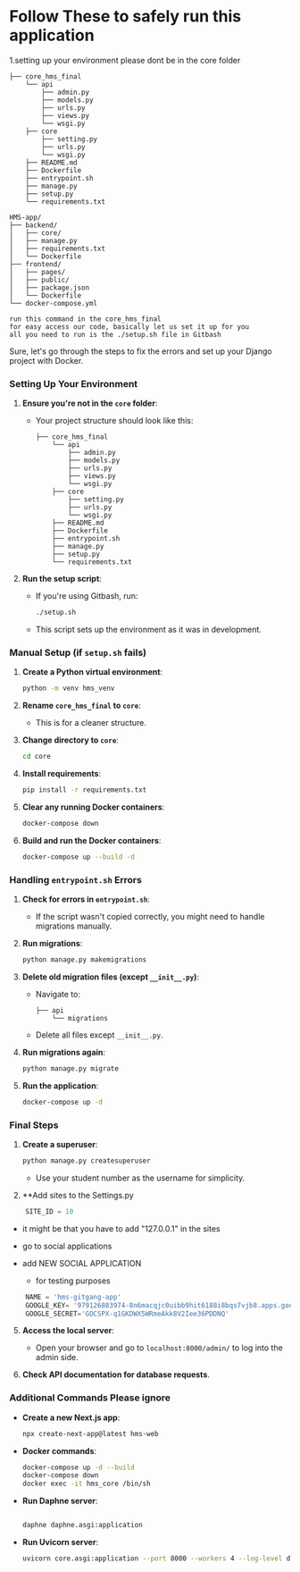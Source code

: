 # Follow These to safely run this application

1.setting up your environment
please dont be in the core folder

```plaintext
├── core_hms_final
    └── api
        ├── admin.py
        ├── models.py
        ├── urls.py
        ├── views.py
        └── wsgi.py
    ├── core
        ├── setting.py
        ├── urls.py
        └── wsgi.py
    ├── README.md
    ├── Dockerfile
    ├── entrypoint.sh
    ├── manage.py
    ├── setup.py
    └── requirements.txt

HMS-app/
├── backend/
│   ├── core/
│   ├── manage.py
│   ├── requirements.txt
│   └── Dockerfile
├── frontend/
│   ├── pages/
│   ├── public/
│   ├── package.json
│   └── Dockerfile
└── docker-compose.yml
```

```plaintext
run this command in the core_hms_final
for easy access our code, basically let us set it up for you
all you need to run is the ./setup.sh file in Gitbash

```

Sure, let's go through the steps to fix the errors and set up your Django project with Docker.

### Setting Up Your Environment

1. **Ensure you're not in the `core` folder**:

   - Your project structure should look like this:

     ```plaintext
     ├── core_hms_final
         └── api
             ├── admin.py
             ├── models.py
             ├── urls.py
             ├── views.py
             └── wsgi.py
         ├── core
             ├── setting.py
             ├── urls.py
             └── wsgi.py
         ├── README.md
         ├── Dockerfile
         ├── entrypoint.sh
         ├── manage.py
         ├── setup.py
         └── requirements.txt
     ```

2. **Run the setup script**:
   - If you're using Gitbash, run:

     ```bash
     ./setup.sh
     ```

   - This script sets up the environment as it was in development.

### Manual Setup (if `setup.sh` fails)

1. **Create a Python virtual environment**:

   ```bash
   python -m venv hms_venv
   ```

2. **Rename `core_hms_final` to `core`**:
   - This is for a cleaner structure.

3. **Change directory to `core`**:

   ```bash
   cd core
   ```

4. **Install requirements**:

   ```bash
   pip install -r requirements.txt
   ```

5. **Clear any running Docker containers**:

   ```bash
   docker-compose down
   ```

6. **Build and run the Docker containers**:

   ```bash
   docker-compose up --build -d
   ```

### Handling `entrypoint.sh` Errors

1. **Check for errors in `entrypoint.sh`**:
   - If the script wasn't copied correctly, you might need to handle migrations manually.

2. **Run migrations**:

   ```bash
   python manage.py makemigrations
   ```

3. **Delete old migration files (except `__init__.py`)**:
   - Navigate to:

     ```plaintext
     ├── api
         └── migrations
     ```

   - Delete all files except `__init__.py`.

4. **Run migrations again**:

   ```bash
   python manage.py migrate
   ```

5. **Run the application**:

   ```bash
   docker-compose up -d
   ```

### Final Steps

1. **Create a superuser**:

   ```bash
   python manage.py createsuperuser
   ```


   - Use your student number as the username for simplicity.

2. **Add sites to the Settings.py

```python
    SITE_ID = 10
```

 - it might be that you have to add "127.0.0.1" in the sites

 - go to social applications

 - add NEW SOCIAL APPLICATION

   - for testing purposes
   
```python 
    NAME = 'hms-gitgang-app'
    GOOGLE_KEY= '979126883974-8n6macqjc0uibb9hit6188i8bqs7vjb8.apps.googleusercontent.com '
    GOOGLE_SECRET='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'
```

5. **Access the local server**:
   - Open your browser and go to `localhost:8000/admin/` to log into the admin side.

7. **Check API documentation for database requests**.

### Additional Commands Please ignore

- **Create a new Next.js app**:

  ```bash
  npx create-next-app@latest hms-web
  ```

- **Docker commands**:

  ```bash
  docker-compose up -d --build
  docker-compose down
  docker exec -it hms_core /bin/sh
  ```

- **Run Daphne server**:

  ```bash

  daphne daphne.asgi:application
  ```

- **Run Uvicorn server**:

  ```bash
  uvicorn core.asgi:application --port 8000 --workers 4 --log-level debug --reload
  ```
